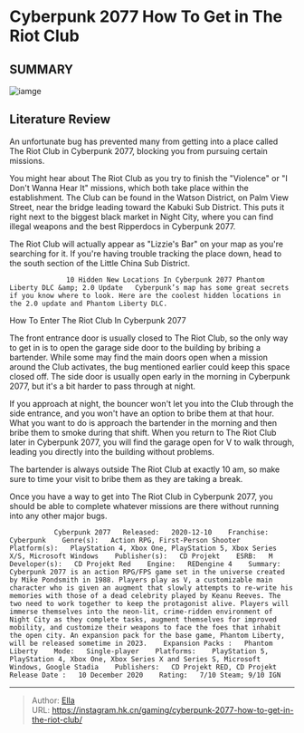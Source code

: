 # Cyberpunk 2077 How To Get in The Riot Club


## SUMMARY 

![iamge](https://static1.srcdn.com/wordpress/wp-content/uploads/2023/11/cyberpunk-2077-how-to-get-in-the-riot-club.jpg)

## Literature Review

An unfortunate bug has prevented many from getting into a place called The Riot Club in Cyberpunk 2077, blocking you from pursuing certain missions.





You might hear about The Riot Club as you try to finish the &#34;Violence&#34; or &#34;I Don&#39;t Wanna Hear It&#34; missions, which both take place within the establishment. The Club can be found in the Watson District, on Palm View Street, near the bridge leading toward the Kabuki Sub District. This puts it right next to the biggest black market in Night City, where you can find illegal weapons and the best Ripperdocs in Cyberpunk 2077.






The Riot Club will actually appear as &#34;Lizzie&#39;s Bar&#34; on your map as you&#39;re searching for it. If you&#39;re having trouble tracking the place down, head to the south section of the Little China Sub District.




                  10 Hidden New Locations In Cyberpunk 2077 Phantom Liberty DLC &amp; 2.0 Update   Cyberpunk’s map has some great secrets if you know where to look. Here are the coolest hidden locations in the 2.0 update and Phantom Liberty DLC.   


 How To Enter The Riot Club In Cyberpunk 2077 
          

The front entrance door is usually closed to The Riot Club, so the only way to get in is to open the garage side door to the building by bribing a bartender. While some may find the main doors open when a mission around the Club activates, the bug mentioned earlier could keep this space closed off. The side door is usually open early in the morning in Cyberpunk 2077, but it&#39;s a bit harder to pass through at night.




If you approach at night, the bouncer won&#39;t let you into the Club through the side entrance, and you won&#39;t have an option to bribe them at that hour. What you want to do is approach the bartender in the morning and then bribe them to smoke during that shift. When you return to The Riot Club later in Cyberpunk 2077, you will find the garage open for V to walk through, leading you directly into the building without problems.



The bartender is always outside The Riot Club at exactly 10 am, so make sure to time your visit to bribe them as they are taking a break.




Once you have a way to get into The Riot Club in Cyberpunk 2077, you should be able to complete whatever missions are there without running into any other major bugs.

               Cyberpunk 2077   Released:   2020-12-10    Franchise:   Cyberpunk    Genre(s):   Action RPG, First-Person Shooter    Platform(s):   PlayStation 4, Xbox One, PlayStation 5, Xbox Series X/S, Microsoft Windows    Publisher(s):   CD Projekt    ESRB:   M    Developer(s):   CD Projekt Red    Engine:   REDengine 4    Summary:   Cyberpunk 2077 is an action RPG/FPS game set in the universe created by Mike Pondsmith in 1988. Players play as V, a customizable main character who is given an augment that slowly attempts to re-write his memories with those of a dead celebrity played by Keanu Reeves. The two need to work together to keep the protagonist alive. Players will immerse themselves into the neon-lit, crime-ridden environment of Night City as they complete tasks, augment themselves for improved mobility, and customize their weapons to face the foes that inhabit the open city. An expansion pack for the base game, Phantom Liberty, will be released sometime in 2023.    Expansion Packs :   Phantom Liberty    Mode:   Single-player    Platforms:    PlayStation 5, PlayStation 4, Xbox One, Xbox Series X and Series S, Microsoft Windows, Google Stadia    Publishers:   CD Projekt RED, CD Projekt    Release Date :   10 December 2020    Rating:   7/10 Steam; 9/10 IGN      

---

> Author: [Ella](https://instagram.hk.cn/)  
> URL: https://instagram.hk.cn/gaming/cyberpunk-2077-how-to-get-in-the-riot-club/  

